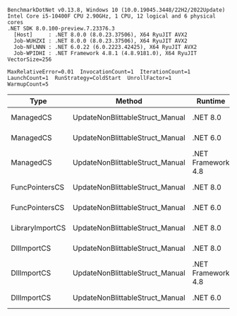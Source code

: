 ```

BenchmarkDotNet v0.13.8, Windows 10 (10.0.19045.3448/22H2/2022Update)
Intel Core i5-10400F CPU 2.90GHz, 1 CPU, 12 logical and 6 physical cores
.NET SDK 8.0.100-preview.7.23376.3
  [Host]     : .NET 8.0.0 (8.0.23.37506), X64 RyuJIT AVX2
  Job-WUHZXI : .NET 8.0.0 (8.0.23.37506), X64 RyuJIT AVX2
  Job-NFLNNN : .NET 6.0.22 (6.0.2223.42425), X64 RyuJIT AVX2
  Job-WPIDHI : .NET Framework 4.8.1 (4.8.9181.0), X64 RyuJIT VectorSize=256

MaxRelativeError=0.01  InvocationCount=1  IterationCount=1  
LaunchCount=1  RunStrategy=ColdStart  UnrollFactor=1  
WarmupCount=5  

```
| Type            | Method                          | Runtime            | input                | Mean        | Error | Median      | Min         | Max         | Allocated |
|---------------- |-------------------------------- |------------------- |--------------------- |------------:|------:|------------:|------------:|------------:|----------:|
| ManagedCS       | UpdateNonBlittableStruct_Manual | .NET 8.0           | PInvo(...)truct [49] |    505.9 μs |    NA |    505.9 μs |    505.9 μs |    505.9 μs |     480 B |
| ManagedCS       | UpdateNonBlittableStruct_Manual | .NET 6.0           | PInvo(...)truct [49] |    670.0 μs |    NA |    670.0 μs |    670.0 μs |    670.0 μs |     720 B |
| ManagedCS       | UpdateNonBlittableStruct_Manual | .NET Framework 4.8 | PInvo(...)truct [49] |    724.1 μs |    NA |    724.1 μs |    724.1 μs |    724.1 μs |         - |
| FuncPointersCS  | UpdateNonBlittableStruct_Manual | .NET 8.0           | PInvo(...)truct [49] | 31,160.6 μs |    NA | 31,160.6 μs | 31,160.6 μs | 31,160.6 μs |     472 B |
| FuncPointersCS  | UpdateNonBlittableStruct_Manual | .NET 6.0           | PInvo(...)truct [49] | 31,594.8 μs |    NA | 31,594.8 μs | 31,594.8 μs | 31,594.8 μs |     712 B |
| LibraryImportCS | UpdateNonBlittableStruct_Manual | .NET 8.0           | PInvo(...)truct [49] | 31,947.3 μs |    NA | 31,947.3 μs | 31,947.3 μs | 31,947.3 μs |     472 B |
| DllImportCS     | UpdateNonBlittableStruct_Manual | .NET 8.0           | PInvo(...)truct [49] | 41,859.0 μs |    NA | 41,859.0 μs | 41,859.0 μs | 41,859.0 μs |     472 B |
| DllImportCS     | UpdateNonBlittableStruct_Manual | .NET Framework 4.8 | PInvo(...)truct [49] | 42,139.7 μs |    NA | 42,139.7 μs | 42,139.7 μs | 42,139.7 μs |         - |
| DllImportCS     | UpdateNonBlittableStruct_Manual | .NET 6.0           | PInvo(...)truct [49] | 42,408.9 μs |    NA | 42,408.9 μs | 42,408.9 μs | 42,408.9 μs |     712 B |
